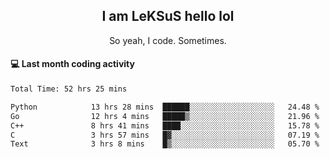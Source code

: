 <h2 align="center">I am LeKSuS hello lol</h2>
<p align="center">So yeah, I code. Sometimes.</p>

#### :computer: Last month coding activity
<!--START_SECTION:waka-->

```txt
Total Time: 52 hrs 25 mins

Python            13 hrs 28 mins  ██████░░░░░░░░░░░░░░░░░░░   24.48 %
Go                12 hrs 4 mins   █████▒░░░░░░░░░░░░░░░░░░░   21.96 %
C++               8 hrs 41 mins   ████░░░░░░░░░░░░░░░░░░░░░   15.78 %
C                 3 hrs 57 mins   █▓░░░░░░░░░░░░░░░░░░░░░░░   07.19 %
Text              3 hrs 8 mins    █▒░░░░░░░░░░░░░░░░░░░░░░░   05.70 %
```

<!--END_SECTION:waka-->
